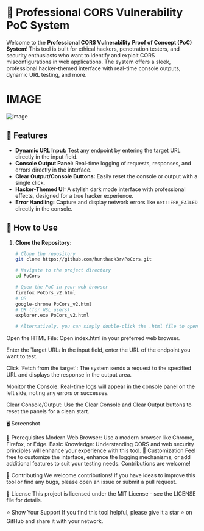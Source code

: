 # 🚀 Professional CORS Vulnerability PoC System

Welcome to the **Professional CORS Vulnerability Proof of Concept (PoC) System**! This tool is built for ethical hackers, penetration testers, and security enthusiasts who want to identify and exploit CORS misconfigurations in web applications. The system offers a sleek, professional hacker-themed interface with real-time console outputs, dynamic URL testing, and more.
# IMAGE
![image](https://github.com/user-attachments/assets/f149338c-682b-472d-ad1a-b395a5fcd90d)

## 🌟 Features
- **Dynamic URL Input:** Test any endpoint by entering the target URL directly in the input field.
- **Console Output Panel:** Real-time logging of requests, responses, and errors directly in the interface.
- **Clear Output/Console Buttons:** Easily reset the console or output with a single click.
- **Hacker-Themed UI:** A stylish dark mode interface with professional effects, designed for a true hacker experience.
- **Error Handling:** Capture and display network errors like `net::ERR_FAILED` directly in the console.

## 🎯 How to Use
1. **Clone the Repository:**
   ```bash
   # Clone the repository
   git clone https://github.com/hunthack3r/PoCors.git
   
   # Navigate to the project directory
   cd PoCors
   
   # Open the PoC in your web browser
   firefox PoCors_v2.html
   # OR
   google-chrome PoCors_v2.html
   # OR (for WSL users)
   explorer.exe PoCors_v2.html
   
   # Alternatively, you can simply double-click the .html file to open it in your default web browser.

Open the HTML File:
Open index.html in your preferred web browser.

Enter the Target URL:
In the input field, enter the URL of the endpoint you want to test.

Click 'Fetch from the target':
The system sends a request to the specified URL and displays the response in the output area.

Monitor the Console:
Real-time logs will appear in the console panel on the left side, noting any errors or successes.

Clear Console/Output:
Use the Clear Console and Clear Output buttons to reset the panels for a clean start.

🖥️ Screenshot

🚧 Prerequisites
Modern Web Browser: Use a modern browser like Chrome, Firefox, or Edge.
Basic Knowledge: Understanding CORS and web security principles will enhance your experience with this tool.
🔧 Customization
Feel free to customize the interface, enhance the logging mechanisms, or add additional features to suit your testing needs. Contributions are welcome!

🤝 Contributing
We welcome contributions! If you have ideas to improve this tool or find any bugs, please open an issue or submit a pull request.

📜 License
This project is licensed under the MIT License - see the LICENSE file for details.

⭐ Show Your Support
If you find this tool helpful, please give it a star ⭐ on GitHub and share it with your network.

